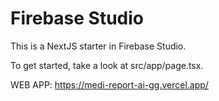 # Firebase Studio

This is a NextJS starter in Firebase Studio.

To get started, take a look at src/app/page.tsx.

WEB APP: https://medi-report-ai-gg.vercel.app/
